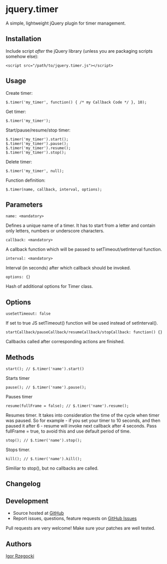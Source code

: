# jquery.timer

A simple, lightweight jQuery plugin for timer management.

## Installation

Include script *after* the jQuery library (unless you are packaging scripts somehow else):

    <script src="/path/to/jquery.timer.js"></script>

## Usage

Create timer:

    $.timer('my_timer', function() { /* my Callback Code */ }, 10);

Get timer:

    $.timer('my_timer');

Start/pause/resume/stop timer:

    $.timer('my_timer').start();
    $.timer('my_timer').pause();
    $.timer('my_timer').resume();
    $.timer('my_timer').stop();

Delete timer:

    $.timer('my_timer', null);

Function definition:

    $.timer(name, callback, interval, options);

## Parameters

    name: <mandatory>

Defines a unique name of a timer. It has to start from a letter and contain only letters, numbers or underscore characters.

    callback: <mandatory>

A callback function which will be passed to setTimeout/setInterval function.

    interval: <mandatory>

Interval (in seconds) after which callback should be invoked.

    options: {}

Hash of additional options for Timer class.

## Options

    useSetTimeout: false

If set to true JS setTimeout() function will be used instead of setInterval().

    startCallback/pauseCallback/resumeCallback/stopCallback: function() {}

Callbacks called after corresponding actions are finished.

## Methods

    start(); // $.timer('name').start()

Starts timer

    pause(); // $.timer('name').pause();

Pauses timer

    resume(fullFrame = false); // $.timer('name').resume();

Resumes timer. It takes into consideration the time of the cycle when timer was paused. So for example - if you set your timer to 10 seconds, and then paused it after 6 - resume will invoke next callback after 4 seconds. Pass fullFrame = true, to avoid this and use default period of time.

    stop(); // $.timer('name').stop();

Stops timer.

    kill(); // $.timer('name').kill();

Similiar to stop(), but no callbacks are called.

## Changelog

## Development

- Source hosted at [GitHub](https://github.com/ajgon/jquery-timer)
- Report issues, questions, feature requests on [GitHub Issues](https://github.com/ajgon/jquery-timer/issues)

Pull requests are very welcome! Make sure your patches are well tested.

## Authors

[Igor Rzegocki](https://github.com/ajgon)

